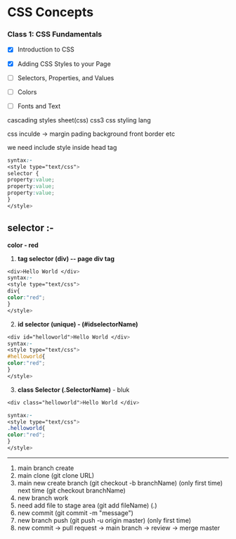 
# CSS Concepts
### Class 1: CSS Fundamentals
- [x] Introduction to CSS
- [x] Adding CSS Styles to your Page
- [ ] Selectors, Properties, and Values
- [ ] Colors
- [ ] Fonts and Text



cascading styles sheet(css) css3
css styling lang


css inculde -> margin pading background front border etc 

we need include style inside head tag

```css
syntax:-
<style type="text/css">
selector {
property:value;
property:value;
property:value;
}
</style>
```

## selector  :- 
**color - red**
1. **tag selector (div)  -- page div tag** 
```css
<div>Hello World </div>
syntax:-
<style type="text/css">
div{
color:"red";
}
</style>
```
2. **id selector (unique) - (#idselectorName)**

```css
<div id="helloworld">Hello World </div>
syntax:-
<style type="text/css">
#helloworld{
color:"red";
}
</style>
```

3. **class Selector (.SelectorName)** - bluk
```css
<div class="helloworld">Hello World </div>

syntax:-
<style type="text/css">
.helloworld{
color:"red";
}
</style>
```



------------------------------------

1. main branch create 
1. main clone (git clone URL)
1. main new create branch (git checkout -b branchName) (only first time) next time (git checkout branchName)
1. new branch work
1. need add file to stage area (git add fileName) (.)
1. new commit  (git commit -m "message")
1. new branch push (git push -u origin master) (only first time)
1. new commit -> pull request -> main branch -> review -> merge master



